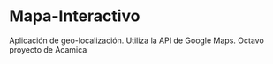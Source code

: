 # Mapa-Interactivo
Aplicación de geo-localización. Utiliza la API de Google Maps. Octavo proyecto de Acamica
